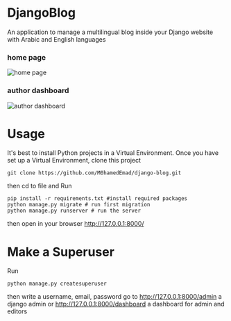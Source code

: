 # DjangoBlog
An application to manage a multilingual blog inside your Django website with Arabic and English languages

### home page
![home page](https://user-images.githubusercontent.com/75542426/130702708-fde73a82-d410-45ee-868a-3879110dc236.png)

### author dashboard
![author dashboard](https://user-images.githubusercontent.com/75542426/130702746-178ec75f-c0d2-4861-95bc-ba1216fa1139.png)


# Usage
It's best to install Python projects in a Virtual Environment. Once you have set up a Virtual Environment, clone this project
 ```
 git clone https://github.com/M0hamedEmad/django-blog.git
 ```
 then cd to file and Run
 ```
pip install -r requirements.txt #install required packages
python manage.py migrate # run first migration
python manage.py runserver # run the server
 ```
 then open in your browser http://127.0.0.1:8000/
 
 # Make a Superuser
 Run
 ```
 python manage.py createsuperuser
 ```
 then write a username, email, password 
 go to http://127.0.0.1:8000/admin  a django admin
 or http://127.0.0.1:8000/dashboard  a dashboard for admin and editors
 


